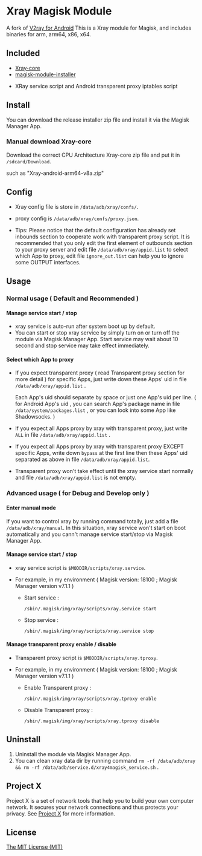 # Xray Magisk Module
A fork of [V2ray for Android](https://github.com/Magisk-Modules-Repo/v2ray)
This is a Xray module for Magisk, and includes binaries for arm, arm64, x86, x64.



## Included

* [Xray-core](<https://github.com/XTLS/Xray-core>)
* [magisk-module-installer](https://github.com/topjohnwu/magisk-module-installer)

- XRay service script and Android transparent proxy iptables script



## Install

You can download the release installer zip file and install it via the Magisk Manager App.

### Manual download Xray-core
Download the correct CPU Architecture Xray-core zip file and put it in `/sdcard/Download`.

such as "Xray-android-arm64-v8a.zip"


## Config

- Xray config file is store in `/data/adb/xray/confs/`.
- proxy config is `/data/adb/xray/confs/proxy.json`.

- Tips: Please notice that the default configuration has already set inbounds section to cooperate work with transparent proxy script. It is recommended that you only edit the first element of outbounds section to your proxy server and edit file `/data/adb/xray/appid.list` to select which App to proxy, edit file `ignore_out.list` can help you to ignore some OUTPUT interfaces.



## Usage

### Normal usage ( Default and Recommended )

#### Manage service start / stop

- xray service is auto-run after system boot up by default.
- You can start or stop xray service by simply turn on or turn off the module via Magisk Manager App. Start service may wait about 10 second and stop service may take effect immediately.



#### Select which App to proxy

- If you expect transparent proxy ( read Transparent proxy section for more detail ) for specific Apps, just write down these Apps' uid in file `/data/adb/xray/appid.list` . 

  Each App's uid should separate by space or just one App's uid per line. ( for Android App's uid , you can search App's package name in file `/data/system/packages.list` , or you can look into some App like Shadowsocks. )

- If you expect all Apps proxy by xray with transparent proxy, just write `ALL` in file `/data/adb/xray/appid.list` .

- If you expect all Apps proxy by xray with transparent proxy EXCEPT specific Apps, write down `bypass` at the first line then these Apps' uid separated as above in file `/data/adb/xray/appid.list`. 

- Transparent proxy won't take effect until the xray service start normally and file `/data/adb/xray/appid.list` is not empty.


### Advanced usage ( for Debug and Develop only )

#### Enter manual mode

If you want to control xray by running command totally, just add a file `/data/adb/xray/manual`.  In this situation, xray service won't start on boot automatically and you cann't manage service start/stop via Magisk Manager App. 



#### Manage service start / stop

- xray service script is `$MODDIR/scripts/xray.service`.

- For example, in my environment ( Magisk version: 18100 ; Magisk Manager version v7.1.1 )

  - Start service : 

    `/sbin/.magisk/img/xray/scripts/xray.service start`

  - Stop service :

    `/sbin/.magisk/img/xray/scripts/xray.service stop`



#### Manage transparent proxy enable / disable

- Transparent proxy script is `$MODDIR/scripts/xray.tproxy`.

- For example, in my environment ( Magisk version: 18100 ; Magisk Manager version v7.1.1 )

  - Enable Transparent proxy : 

    `/sbin/.magisk/img/xray/scripts/xray.tproxy enable`

  - Disable Transparent proxy :

    `/sbin/.magisk/img/xray/scripts/xray.tproxy disable`


## Uninstall

1. Uninstall the module via Magisk Manager App.
2. You can clean xray data dir by running command `rm -rf /data/adb/xray && rm -rf /data/adb/service.d/xray4magisk_service.sh` .



## Project X

Project X is a set of network tools that help you to build your own computer network. It secures your network connections and thus protects your privacy. See [Project X](https://github.com/XTLS/xray-core) for more information.



## License

[The MIT License (MIT)](https://raw.githubusercontent.com/XTLS/xray-core/master/LICENSE)
